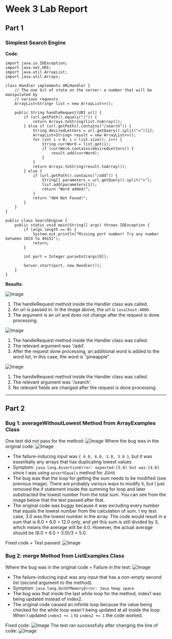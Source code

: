 # Week 3 Lab Report
## Part 1

### Simplest Search Engine

**Code**:

```
import java.io.IOException;
import java.net.URI;
import java.util.ArrayList;
import java.util.Arrays;

class Handler implements URLHandler {
    // The one bit of state on the server: a number that will be manipulated by
    // various requests.
    ArrayList<String> list = new ArrayList<>();

    public String handleRequest(URI url) {
        if (url.getPath().equals("/")) {
            return Arrays.toString(list.toArray());
        } else if (url.getPath().contains("/search")) {
            String desiredLetters = url.getQuery().split("=")[1];
            ArrayList<String> result = new ArrayList<>();
            for (int i = 0; i < list.size(); i++) {
                String currWord = list.get(i);
                if (currWord.contains(desiredLetters)) {
                    result.add(currWord);
                }
            }
            return Arrays.toString(result.toArray());
        } else {
            if (url.getPath().contains("/add")) {
                String[] parameters = url.getQuery().split("=");
                list.add(parameters[1]);
                return "Word added!";
            }
            return "404 Not Found!";
        }
    }
}

public class SearchEngine {
    public static void main(String[] args) throws IOException {
        if (args.length == 0) {
            System.out.println("Missing port number! Try any number between 1024 to 49151");
            return;
        }

        int port = Integer.parseInt(args[0]);

        Server.start(port, new Handler());
    }
}
```

**Results**:

![Image](/Images/root.png)
1. The handleRequest method inside the Handler class was called.
2. An url is passed in. In the image above, the url is `localhost:4000`.
3. The argument is an url and does not change after the request is done processing.

![Image](/Images/addPineapple.png)
1. The handleRequest method inside the Handler class was called.
2. The relevant argument was '/add'.
3. After the request done processing, an additional word is added to the word list, in this case, the word is "pineapple".

![Image](/Images/findPineapple.png)
1. The handleRequest method inside the Handler class was called.
2. The relevant argument was '/search'.
3. No relevant fields are changed after the request is done processing.

---


## Part 2

### Bug 1: averageWithoutLowest Method from ArrayExamples Class
One test did not pass for the method:
![Image](/Images/testAverageError2.png)
Where the bug was in the original code:
![Image](/Images/listExampleError.png)
- The failure-inducing input was `{ 6.0, 6.0, 3.0, 3.0 }`, but it was essentially any arrays that has duplicating lowest values
- Symptom: `java.lang.AssertionError: expected:[5.0] but was:[4.0]` since I was using `assertEquals` method for JUnit
- The bug was that the loop for getting the sum needs to be modified (see previous image). There are probably various ways to modify it, but I just removed the if statement inside the summing for loop and later substracted the lowest number from the total sum. You can see from the image below that the test passed after that. 
- The original code was buggy because it was excluding every number that equals the lowest number from the calculation of sum. I my test case, 3.0 was the lowest number in the array. The code would result in a sum that is 6.0 + 6.0 = 12.0 only, and yet this sum is still divided by 3, which means the average will be 4.0. However, the actual average should be (6.0 + 6.0 + 3.0)/3 = 5.0.

Fixed code + Test passed:
![Image](/Images/correctedAverage.png)

### Bug 2: merge Method from ListExamples Class
Where the bug was in the original code + Failure in the test:
![Image](/Images/mergeError.png)
- The failure-inducing input was any input that has a non-empty second list (second argument to the method).
- Symptom: `java.lang.OutOfMemoryError: Java heap space`
- The bug was that inside the last while loop for the method, index1 was being updated instead of index2. 
- The original code caused an infinite loop because the value being checked for the while loop wasn't being updated at all inside the loop. When I updated `index1 += 1` to `index2 += 1` the code worked. 

Fixed code:
![Image](/Images/fixedtoindex2.png)
The test ran successfully after changing the line of code:
![Image](/Images/correctedMerge.png)
